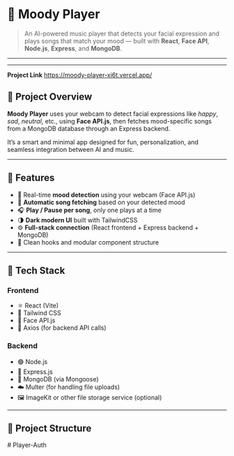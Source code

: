 # 🎵 Moody Player

> An AI-powered music player that detects your facial expression and plays songs that match your mood — built with **React**, **Face API**, **Node.js**, **Express**, and **MongoDB**.

---
---
**Project Link** https://moody-player-xi6t.vercel.app/
## 🧠 Project Overview

**Moody Player** uses your webcam to detect facial expressions like *happy*, *sad*, *neutral*, etc., using **Face API.js**, then fetches mood-specific songs from a MongoDB database through an Express backend.

It’s a smart and minimal app designed for fun, personalization, and seamless integration between AI and music.

---

## 🚀 Features

- 🎥 Real-time **mood detection** using your webcam (Face API.js)
- 🧩 **Automatic song fetching** based on your detected mood
- 🎧 **Play / Pause per song**, only one plays at a time
- 🌗 **Dark modern UI** built with TailwindCSS
- ⚙️ **Full-stack connection** (React frontend + Express backend + MongoDB)
- 🧠 Clean hooks and modular component structure

---

## 🧩 Tech Stack

### **Frontend**
- ⚛️ React (Vite)
- 🎨 Tailwind CSS
- 🤖 Face API.js
- 📡 Axios (for backend API calls)

### **Backend**
- 🟢 Node.js
- 🚀 Express.js
- 💾 MongoDB (via Mongoose)
- ☁️ Multer (for handling file uploads)
- 🖼️ ImageKit or other file storage service (optional)

---

## 📂 Project Structure

#   P l a y e r - A u t h  
 